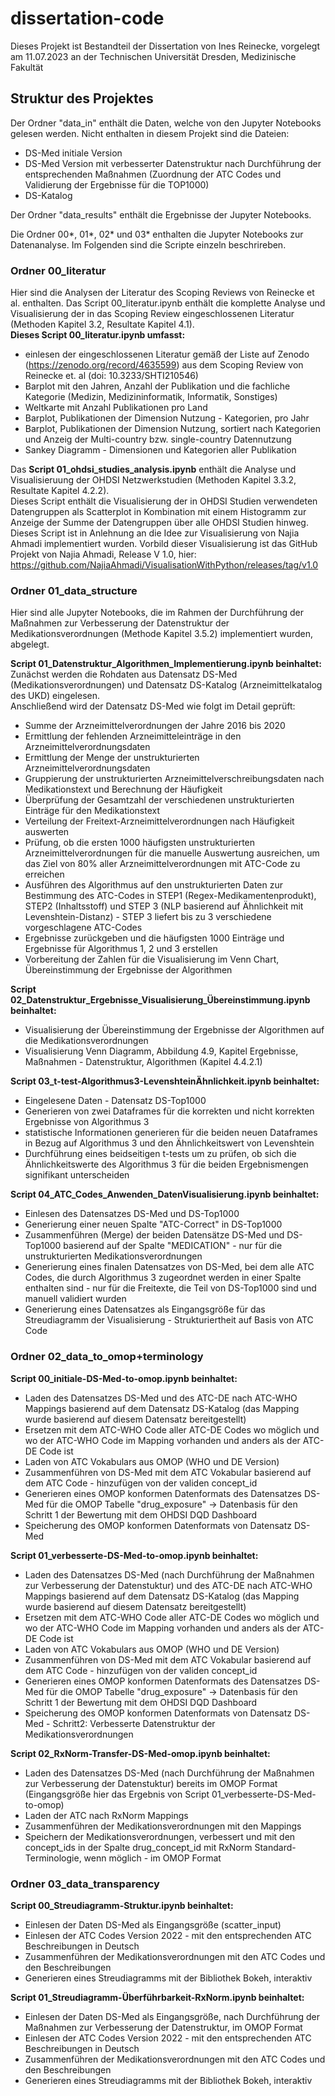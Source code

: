 # dissertation-code

Dieses Projekt ist Bestandteil der Dissertation von Ines Reinecke,
vorgelegt am 11.07.2023 an der Technischen Universität Dresden, Medizinische Fakultät

## Struktur des Projektes

Der Ordner "data_in" enthält die Daten, welche von den Jupyter Notebooks gelesen werden.
Nicht enthalten in diesem Projekt sind die Dateien:
* DS-Med initiale Version
* DS-Med Version mit verbesserter Datenstruktur nach Durchführung der entsprechenden Maßnahmen (Zuordnung der ATC Codes und Validierung der Ergebnisse für die TOP1000)
* DS-Katalog

Der Ordner "data_results" enthält die Ergebnisse der Jupyter Notebooks. 

Die Ordner 00*, 01*, 02* und 03* enthalten die Jupyter Notebooks zur Datenanalyse. Im Folgenden sind die Scripte einzeln beschrireben.  

### Ordner 00_literatur

Hier sind die Analysen der Literatur des Scoping Reviews von Reinecke et al. enthalten. 
Das Script 00_literatur.ipynb enthält die komplette Analyse und Visualisierung der in das Scoping Review eingeschlossenen Literatur (Methoden Kapitel 3.2, Resultate Kapitel 4.1).  
**Dieses Script 00_literatur.ipynb umfasst:**
* einlesen der eingeschlossenen Literatur gemäß der Liste auf Zenodo (https://zenodo.org/record/4635599) aus dem Scoping Review von Reinecke et. al (doi: 10.3233/SHTI210546)
* Barplot mit den Jahren, Anzahl der Publikation und die fachliche Kategorie (Medizin, Medizininformatik, Informatik, Sonstiges)
* Weltkarte mit Anzahl Publikationen pro Land
* Barplot, Publikationen der Dimension Nutzung - Kategorien, pro Jahr
* Barplot, Publikationen der Dimension Nutzung, sortiert nach Kategorien und Anzeig der Multi-country bzw. single-country Datennutzung
* Sankey Diagramm - Dimensionen und Kategorien aller Publikation

Das **Script 01_ohdsi_studies_analysis.ipynb** enthält die Analyse und Visualisieruung der OHDSI Netzwerkstudien (Methoden Kapitel 3.3.2, Resultate Kapitel 4.2.2).  
Dieses Script enthält die Visualisierung der in OHDSI Studien verwendeten Datengruppen als Scatterplot in Kombination mit einem Histogramm zur Anzeige der Summe der Datengruppen über alle OHDSI Studien hinweg. 
Dieses Script ist in Anlehnung an die Idee zur Visualisierung von Najia Ahmadi implementiert wurden.
Vorbild dieser Visualisierung ist das GitHub Projekt von Najia Ahmadi, Release V 1.0, hier: https://github.com/NajiaAhmadi/VisualisationWithPython/releases/tag/v1.0

### Ordner 01_data_structure

Hier sind alle Jupyter Notebooks, die im Rahmen der Durchführung der Maßnahmen zur Verbesserung der Datenstruktur der Medikationsverordnungen (Methode Kapitel 3.5.2) implementiert wurden, abgelegt.  

**Script 01_Datenstruktur_Algorithmen_Implementierung.ipynb beinhaltet:**  
Zunächst werden die Rohdaten aus Datensatz DS-Med (Medikationsverordnungen) und Datensatz DS-Katalog (Arzneimittelkatalog des UKD) eingelesen.  
Anschließend wird der Datensatz DS-Med wie folgt im Detail geprüft:  
* Summe der Arzneimittelverordnungen der Jahre 2016 bis 2020
* Ermittlung der fehlenden Arzneimitteleinträge in den Arzneimittelverordnungsdaten 
* Ermittlung der Menge der unstrukturierten Arzneimittelverordnungsdaten
* Gruppierung der unstrukturierten Arzneimittelverschreibungsdaten nach Medikationstext und Berechnung der Häufigkeit
* Überprüfung der Gesamtzahl der verschiedenen unstrukturierten Einträge für den Medikationstext
* Verteilung der Freitext-Arzneimittelverordnungen nach Häufigkeit auswerten
* Prüfung, ob die ersten 1000 häufigsten unstrukturierten Arzneimittelverordnungen für die manuelle Auswertung ausreichen, um das Ziel von 80% aller Arzneimittelverordnungen mit ATC-Code zu erreichen 
* Ausführen des Algorithmus auf den unstrukturierten Daten zur Bestimmung des ATC-Codes in STEP1 (Regex-Medikamentenprodukt), STEP2 (Inhaltsstoff) und STEP 3 (NLP basierend auf Ähnlichkeit mit Levenshtein-Distanz) - STEP 3 liefert bis zu 3 verschiedene vorgeschlagene ATC-Codes
* Ergebnisse zurückgeben und die häufigsten 1000 Einträge und Ergebnisse für Algorithmus 1, 2 und 3 erstellen
* Vorbereitung der Zahlen für die Visualisierung im Venn Chart, Übereinstimmung der Ergebnisse der Algorithmen


**Script 02_Datenstruktur_Ergebnisse_Visualisierung_Übereinstimmung.ipynb beinhaltet:**  
* Visualisierung der Übereinstimmung der Ergebnisse der Algorithmen auf die Medikationsverordnungen
* Visualisierung Venn Diagramm, Abbildung 4.9, Kapitel Ergebnisse, Maßnahmen - Datenstruktur, Algorithmen (Kapitel 4.4.2.1)

**Script 03_t-test-Algorithmus3-LevenshteinÄhnlichkeit.ipynb beinhaltet:**  
* Eingelesene Daten - Datensatz DS-Top1000
* Generieren von zwei Dataframes für die korrekten und nicht korrekten Ergebnisse von Algorithmus 3
* statistische Informationen generieren für die beiden neuen Dataframes in Bezug auf Algorithmus 3 und den Ähnlichkeitswert von Levenshtein
* Durchführung eines beidseitigen t-tests um zu prüfen, ob sich die Ähnlichkeitswerte des Algorithmus 3 für die beiden Ergebnismengen signifikant unterscheiden

**Script 04_ATC_Codes_Anwenden_DatenVisualisierung.ipynb beinhaltet:**  
* Einlesen des Datensatzes DS-Med und DS-Top1000
* Generierung einer neuen Spalte "ATC-Correct" in DS-Top1000
* Zusammenführen (Merge) der beiden Datensätze DS-Med und DS-Top1000 basierend auf der Spalte "MEDICATION" - nur für die unstrukturierten Medikationsverordnungen
* Generierung eines finalen Datensatzes von DS-Med, bei dem alle ATC Codes, die durch Algorithmus 3 zugeordnet werden in einer Spalte enthalten sind - nur für die Freitexte, die Teil von DS-Top1000 sind und manuell validiert wurden
* Generierung eines Datensatzes als Eingangsgröße für das Streudiagramm der Visualisierung - Strukturiertheit auf Basis von ATC Code

### Ordner 02_data_to_omop+terminology

**Script 00_initiale-DS-Med-to-omop.ipynb beinhaltet:**  
* Laden des Datensatzes DS-Med und des ATC-DE nach ATC-WHO Mappings basierend auf dem Datensatz DS-Katalog (das Mapping wurde basierend auf diesem Datensatz bereitgestellt)
* Ersetzen mit dem ATC-WHO Code aller ATC-DE Codes wo möglich und wo der ATC-WHO Code im Mapping vorhanden und anders als der ATC-DE Code ist
* Laden von ATC Vokabulars aus OMOP (WHO und DE Version)
* Zusammenführen von DS-Med mit dem ATC Vokabular basierend auf dem ATC Code - hinzufügen von der validen concept_id
* Generieren eines OMOP konformen Datenformats des Datensatzes DS-Med für die OMOP Tabelle "drug_exposure" -> Datenbasis für den Schritt 1 der Bewertung mit dem OHDSI DQD Dashboard
* Speicherung des OMOP konformen Datenformats von Datensatz DS-Med

**Script 01_verbesserte-DS-Med-to-omop.ipynb beinhaltet:**  
* Laden des Datensatzes DS-Med (nach Durchführung der Maßnahmen zur Verbesserung der Datenstuktur) und des ATC-DE nach ATC-WHO Mappings basierend auf dem Datensatz DS-Katalog (das Mapping wurde basierend auf diesem Datensatz bereitgestellt)
* Ersetzen mit dem ATC-WHO Code aller ATC-DE Codes wo möglich und wo der ATC-WHO Code im Mapping vorhanden und anders als der ATC-DE Code ist
* Laden von ATC Vokabulars aus OMOP (WHO und DE Version)
* Zusammenführen von DS-Med mit dem ATC Vokabular basierend auf dem ATC Code - hinzufügen von der validen concept_id
* Generieren eines OMOP konformen Datenformats des Datensatzes DS-Med für die OMOP Tabelle "drug_exposure" -> Datenbasis für den Schritt 1 der Bewertung mit dem OHDSI DQD Dashboard
* Speicherung des OMOP konformen Datenformats von Datensatz DS-Med - Schritt2: Verbesserte Datenstruktur der Medikationsverordnungen

**Script 02_RxNorm-Transfer-DS-Med-omop.ipynb beinhaltet:**  
* Laden des Datensatzes DS-Med (nach Durchführung der Maßnahmen zur Verbesserung der Datenstuktur) bereits im OMOP Format (Eingangsgröße hier das Ergebnis von Script 01_verbesserte-DS-Med-to-omop) 
* Laden der ATC nach RxNorm Mappings
* Zusammenführen der Medikationsverordnungen mit den Mappings
* Speichern der Medikationsverordnungen, verbessert und mit den concept_ids in der Spalte drug_concept_id mit RxNorm Standard-Terminologie, wenn möglich - im OMOP Format

### Ordner 03_data_transparency

**Script 00_Streudiagramm-Struktur.ipynb beinhaltet:**    
* Einlesen der Daten DS-Med als Eingangsgröße (scatter_input)
* Einlesen der ATC Codes Version 2022 - mit den entsprechenden ATC Beschreibungen in Deutsch
* Zusammenführen der Medikationsverordnungen mit den ATC Codes und den Beschreibungen
* Generieren eines Streudiagramms mit der Bibliothek Bokeh, interaktiv

**Script 01_Streudiagramm-Überführbarkeit-RxNorm.ipynb beinhaltet:**  
* Einlesen der Daten DS-Med als Eingangsgröße, nach Durchführung der Maßnahmen zur Verbesserung der Datenstruktur, im OMOP Format
* Einlesen der ATC Codes Version 2022 - mit den entsprechenden ATC Beschreibungen in Deutsch
* Zusammenführen der Medikationsverordnungen mit den ATC Codes und den Beschreibungen
* Generieren eines Streudiagramms mit der Bibliothek Bokeh, interaktiv
